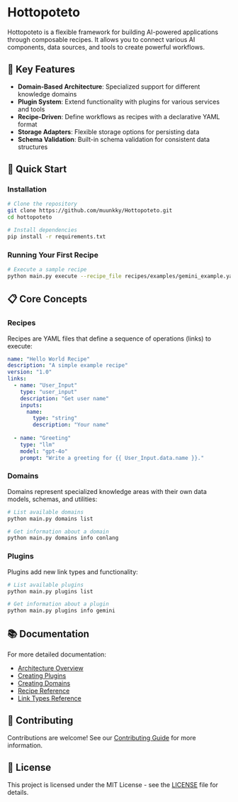 # Hottopoteto

Hottopoteto is a flexible framework for building AI-powered applications through composable recipes. It allows you to connect various AI components, data sources, and tools to create powerful workflows.

## 🌟 Key Features

- **Domain-Based Architecture**: Specialized support for different knowledge domains
- **Plugin System**: Extend functionality with plugins for various services and tools
- **Recipe-Driven**: Define workflows as recipes with a declarative YAML format
- **Storage Adapters**: Flexible storage options for persisting data
- **Schema Validation**: Built-in schema validation for consistent data structures

## 🚀 Quick Start

### Installation

```bash
# Clone the repository
git clone https://github.com/muunkky/Hottopoteto.git
cd hottopoteto

# Install dependencies
pip install -r requirements.txt
```

### Running Your First Recipe

```bash
# Execute a sample recipe
python main.py execute --recipe_file recipes/examples/gemini_example.yaml
```

## 📋 Core Concepts

### Recipes

Recipes are YAML files that define a sequence of operations (links) to execute:

```yaml
name: "Hello World Recipe"
description: "A simple example recipe"
version: "1.0"
links:
  - name: "User_Input"
    type: "user_input"
    description: "Get user name"
    inputs:
      name:
        type: "string"
        description: "Your name"
    
  - name: "Greeting"
    type: "llm"
    model: "gpt-4o"
    prompt: "Write a greeting for {{ User_Input.data.name }}."
```

### Domains

Domains represent specialized knowledge areas with their own data models, schemas, and utilities:

```bash
# List available domains
python main.py domains list

# Get information about a domain
python main.py domains info conlang
```

### Plugins

Plugins add new link types and functionality:

```bash
# List available plugins
python main.py plugins list

# Get information about a plugin
python main.py plugins info gemini
```

## 📚 Documentation

For more detailed documentation:

- [Architecture Overview](docs/ARCHITECTURE.md)
- [Creating Plugins](docs/guides/creating_plugins.md)
- [Creating Domains](docs/guides/creating_domains.md)
- [Recipe Reference](docs/reference/recipes.md)
- [Link Types Reference](docs/reference/link_types.md)

## 🤝 Contributing

Contributions are welcome! See our [Contributing Guide](CONTRIBUTING.md) for more information.

## 📄 License

This project is licensed under the MIT License - see the [LICENSE](LICENSE) file for details.
